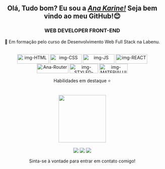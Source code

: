 <h2 align="center">Olá, Tudo bom? Eu sou a <a href="https://www.linkedin.com/in/ana-karine-739b94142/"><i>Ana Karine!</i></a> Seja bem vindo ao meu GitHub!😊</h2>

<h3 align="center" color=\"red\"> WEB DEVELOPER FRONT-END</h3>

<p align="center">🌱 Em formação pelo curso de Desenvolvimento Web Full Stack na Labenu. </p>

</br>
 
 <div align="center">
  <img align="center" alt="img-HTML" height="30" width="100" src="https://img.shields.io/badge/HTML5-E34F26?style=for-the-badge&logo=html5&logoColor=white">
  <img align="center" alt="img-CSS" height="30" width="100" src="https://img.shields.io/badge/CSS3-1572B6?style=for-the-badge&logo=css3&logoColor=white">
  <img align="center" alt="img-JS" height="30" width="100" src="https://img.shields.io/badge/JavaScript-F7DF1E?style=for-the-badge&logo=javascript&logoColor=black">
  <img align="center" alt="img-REACT" height="30" width="100" src="https://img.shields.io/badge/React-20232A?style=for-the-badge&logo=react&logoColor=61DAFB">
  <img align="center" alt=" Ana-Router" height="30" width="100" src="https://img.shields.io/badge/React_Router-CA4245?style=for-the-badge&logo=react-router&logoColor=white">
  <img align="center" alt="img-STYLED-COMPONENTS" height="30" width="90" src="https://img.shields.io/badge/styled--components-DB7093?style=for-the-badge&logo=styled-components&logoColor=white"/>
  <img align="center" alt="img-MATERIALUI" height="30" width="90" src="https://img.shields.io/badge/Material--UI-0081CB?style=for-the-badge&logo=material-ui&logoColor=white">
 <p>Habilidades em destaque ⭐</p>
</div>

</br>

<div style="display: inline_block"align="center">
  <a href="https://github.com/AnaKarine27">
  <img height="150em" align="center" src="https://github-readme-stats.vercel.app/api?username=AnaKarine27&show_icons=true&theme=radical&include_all_commits=true&count_private=true"/>
</div>

</br>

<div align="center" style="display: inline_block">
  <a href="https://www.linkedin.com/in/ana-karine-739b94142/" target="_blank"><img src="https://img.shields.io/badge/-LinkedIn-%230077B5?style=for-the-badge&logo=linkedin&logoColor=white" target="_blank"></a>
  <a href = "mailto:karinesantos364@gmail.com"><img src="https://img.shields.io/badge/Gmail-D14836?style=for-the-badge&logo=gmail&logoColor=white" target="_blank"></a>
 <a href = "https://api.whatsapp.com/send?phone=5586988088276"><img src="https://img.shields.io/badge/WhatsApp-25D366?style=for-the-badge&logo=whatsapp&logoColor=white" target="_blank"></a>
 <p>Sinta-se à vontade para entrar em contato comigo!</p>
</div>
  
 ##
